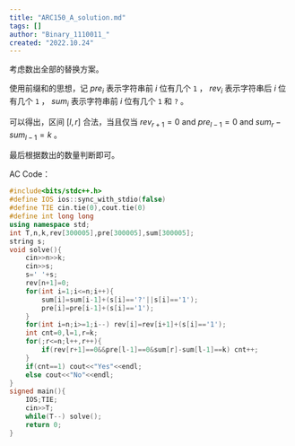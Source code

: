 ```yaml
---
title: "ARC150_A_solution.md"
tags: []
author: "Binary_1110011_"
created: "2022.10.24"
---
```


考虑数出全部的替换方案。

使用前缀和的思想，记 $pre_i$ 表示字符串前 $i$ 位有几个 `1` ， $rev_i$ 表示字符串后 $i$ 位有几个 `1` ， $sum_i$ 表示字符串前 $i$ 位有几个 `1` 和 `?` 。

可以得出，区间 $[l,r]$ 合法，当且仅当 $rev_{r+1}=0\ \text{and}\ pre_{l-1} =0\ \text{and}\ sum_{r} - sum_{l-1}= k$ 。

最后根据数出的数量判断即可。

AC Code：

```c++
#include<bits/stdc++.h>
#define IOS ios::sync_with_stdio(false)
#define TIE cin.tie(0),cout.tie(0)
#define int long long
using namespace std;
int T,n,k,rev[300005],pre[300005],sum[300005];
string s; 
void solve(){
	cin>>n>>k;
	cin>>s;
	s=' '+s;
	rev[n+1]=0;
	for(int i=1;i<=n;i++){
		sum[i]=sum[i-1]+(s[i]=='?'||s[i]=='1');
		pre[i]=pre[i-1]+(s[i]=='1');
	}
	for(int i=n;i>=1;i--) rev[i]=rev[i+1]+(s[i]=='1');
	int cnt=0,l=1,r=k;
	for(;r<=n;l++,r++){
		if(rev[r+1]==0&&pre[l-1]==0&sum[r]-sum[l-1]==k) cnt++;
	}
	if(cnt==1) cout<<"Yes"<<endl;
	else cout<<"No"<<endl;
}
signed main(){
    IOS;TIE;
    cin>>T;
    while(T--) solve();
    return 0;
}
```

